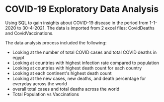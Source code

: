 # COVID-19 Exploratory Data Analysis

Using SQL to gain insights about COVID-19 disease in the period from 1-1-2020 to 30-4-2021. 
The data is imported from 2 excel files: CovidDeaths and CovidVaccinations. 

The data analysis process included the following:
- Looking at the number of total COVID cases and total COVID deaths in egypt
- Looking at countries with highest infection rate compared to population
- Looking at countries with highest death count for each country
- Looking at each continent's highest death count
- Looking at the new cases, new deaths, and death percentage for everyday across the world
- overall total cases and total deaths  across the world
- Total Population vs Vaccinations
